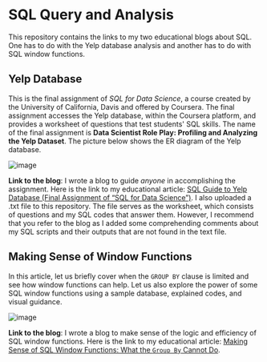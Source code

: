 # SQL Query and Analysis
This repository contains the links to my two educational blogs about SQL. One has to do with the Yelp database analysis and another has to do with SQL window functions. 

## Yelp Database 
This is the final assignment of _SQL for Data Science_, a course created by the University of California, Davis and offered by Coursera. The final assignment accesses the Yelp database, within the Coursera platform, and provides a worksheet of questions that test students' SQL skills. The name of the final assignment is __Data Scientist Role Play: Profiling and Analyzing the Yelp Dataset__. The picture below shows the ER diagram of the Yelp database. 

![image](https://github.com/marvin-rubia/Querying-and-Analyzing-the-Yelp-Database-in-SQL/assets/140475770/0aebcbf7-5008-46bc-b61b-627ae5dc54d1)

__Link to the blog__:
I wrote a blog to guide _anyone_ in accomplishing the assignment. Here is the link to my educational article: [SQL Guide to Yelp Database (Final Assignment of “SQL for Data Science”)](https://marvinrubia.medium.com/sql-guide-to-yelp-database-final-assignment-of-sql-for-data-science-35a0a1091a07). I also uploaded a .txt file to this repository. The file serves as the worksheet, which consists of questions and my SQL codes that answer them. However, I recommend that you refer to the blog as I added some comprehending comments about my SQL scripts and their outputs that are not found in the text file.

## Making Sense of Window Functions

In this article, let us briefly cover when the `GROUP BY` clause is limited and see how window functions can help. Let us also explore the power of some SQL window functions using a sample database, explained codes, and visual guidance.

![image](https://github.com/marvin-rubia/SQL-Query-and-Analysis/assets/140475770/41e2503d-4033-4ca6-ae8f-4756dcb260ca)

__Link to the blog__: 
I wrote a blog to make sense of the logic and efficiency of SQL window functions. Here is the link to my educational article: [Making Sense of SQL Window Functions: What the `Group By` Cannot Do](https://marvinrubia.medium.com/making-sense-of-sql-window-functions-what-the-group-by-cannot-do-c5076004e085).
